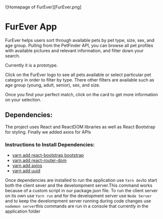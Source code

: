 ![Homepage of FurEver][FurEver.png]

# FurEver App

FurEver helps users sort through available pets by pet type, size, sex, and age group.  Pulling from the PetFinder API, you can browse all pet profiles with available pictures and relevant information, and filter down your search.

Currently it is a prototype.

Click on the FurEver logo to see all pets available or select particular pet category in order to filter by type.   There other filters are available such as age group (young, adult, senior), sex, and size.

Once you find your perfect match, click on the card to get more information on your selection.

## Dependencies:


The project uses React and ReactDOM libraries as well as React Bootstrap for styling.
Finally we added axios for APIs

### Instructions to Install Dependencies:  
*   [yarn add react-bootstrap bootstrap](https://www.npmjs.com/package/react-bootstrap "Link to React-bootstrap documentation")
*   [yarn add react-router-dom](https://www.npmjs.com/package/react-router-dom "Link to the react-router-dom documentation") 
*   [yarn add axios](https://www.npmjs.com/package/axios "Link to the axios documentation") 
*   [yarn add uuid](https://www.npmjs.com/package/uuid "Link to the UUID documentation")

Once dependencies are installed to run the application use `Yarn dev`to start both the client sever and the develompment server.This command works because of a custom script in our package.json file. To run the client server on its own use `Yarn run` and for the development server use `Node Server` and to keep the develompment server running during code changes use `nodemon server`this commands are run in a console that currently in the application folder
